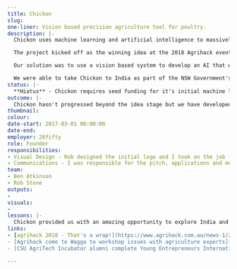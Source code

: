 ```yaml
---
title: Chickon
slug:
one-liner: Vision based precision agriculture tool for poultry.
description: |-
  Chickon uses machine learning and artificial intelligence to massively increase the sample size and provide real time data. Chickon allows farmers and producers to make informed decisions throughout production and the entire supply chain based on more reliable and accurate data.

  The project kicked off as the winning idea at the 2018 Agrihack event in Wagga Wagga. The challenge was to find a solution to get the live weight of a chicken. The weight is ***the*** key measurement as it indicates the health of the animal, the growth rate and helps determine the growing conditions - feed, water and temperature. Weight is also used throughout the supply chain and is used to determine when birds are processed, transported, distributed and what is sold to customers.

  Our solution was to use a vision based system to develop an AI that would be able to determine the weight of a chicken in real time. Not just one chicken, but a shed of 50,000. In real time. This kind of data would feed into decisions around the animals health as well as improve efficiencies across the whole supply chain.  

  We were able to take Chickon to India as part of the NSW Government's Young Entrepreneur Boot Camp and learn a lot about the startup eco-system in India as well as the potential opportunities to collaborate with Indian businesses.
status: |-
  **Hiatus** - Chickon requires seed funding for it's initial machine learning phase and we are yet to find a source.
outcome: |-
  Chickon hasn't progressed beyond the idea stage but we have developed a comprehensive research and development model outlining our strategy for phased development. We have some developed a proprietary method for developing our machine learning model and refining our AI which we seek to develop which would allow us to scale across environments and industry sectors.
thumbnail:
colour:
date-start: 2017-03-01 00:00:00
date-end:
employer: 26fifty
role: Founder
responsibilities:
- Visual Design - Rob designed the initial logo and I took on the job for the UI for the mockup used in the pitch and subsequent resources - business cards, website and slide decks.
- Communications - I was responsible for the pitch, applications and meetings for Chickon. I was also responsible for a number of media interviews - two on ABC radio, one local and one statewide.  
team:
- Ben Atkinson
- Rob Stone
outputs:
-
visuals:
-
lessons: |-
  Chickon provided us with an amazing opportunity to explore India and the broader startup ecosystem in Australia.
links:
- [agrihack 2018 - That's a wrap!](https://www.agrihack.com.au/news-1/2018/3/14/agrihack-2018-thats-a-wrap)
- [Agrihack come to Wagga to workshop issues with agriculture experts](https://www.dailyadvertiser.com.au/story/5259469/agriculture-experts-work-together-at-agrihack-video/)
- [CSU AgriTech Incubator alumni complete Young Entrepreneurs International Bootcamp in India](https://news.csu.edu.au/latest-news/business-and-commerce/release-csu-agritech-incubator-alumni-complete-young-entrepreneurs-international-bootcamp-in-india)

---
```

